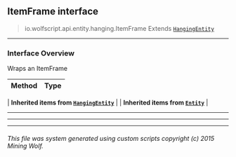 ## ItemFrame __interface__

>io.wolfscript.api.entity.hanging.ItemFrame
>Extends [`HangingEntity`](HangingEntity.md)

---

### Interface Overview

Wraps an ItemFrame

Method | Type   
--- | :--- 
 |
__Inherited items from [`HangingEntity`](HangingEntity.md)__ |
 |
__Inherited items from [`Entity`](..\Entity.md)__ |







---



---


---


###### This file was system generated using custom scripts copyright (c) 2015 Mining Wolf.
	

